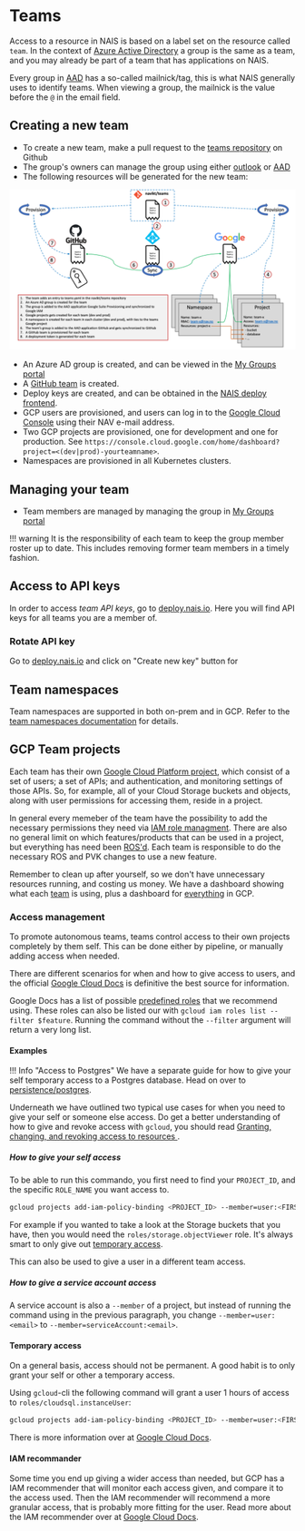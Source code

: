 # Teams

Access to a resource in NAIS is based on a label set on the resource called `team`.
In the context of [Azure Active Directory](https://aad.portal.azure.com/#blade/Microsoft_AAD_IAM/GroupsManagementMenuBlade/AllGroups) a group is the same as a team, and you may already be part of a team that has applications on NAIS.

Every group in [AAD](https://aad.portal.azure.com/#blade/Microsoft_AAD_IAM/GroupsManagementMenuBlade/AllGroups) has a so-called mailnick/tag, this is what NAIS generally uses to identify teams.
When viewing a group, the mailnick is the value before the `@` in the email field.

## Creating a new team

* To create a new team, make a pull request to the [teams repository](https://github.com/navikt/teams) on Github
* The group's owners can manage the group using either [outlook](https://outlook.office365.com/owa) or [AAD](https://aad.portal.azure.com/#blade/Microsoft_AAD_IAM/GroupsManagementMenuBlade/AllGroups)
* The following resources will be generated for the new team:

![nais-teams](../assets/nais-teams.png)

* An Azure AD group is created, and can be viewed in the [My Groups portal](https://account.activedirectory.windowsazure.com/r#/groups)
* A [GitHub team](https://github.com/orgs/navikt/teams) is created.
* Deploy keys are created, and can be obtained in the [NAIS deploy frontend](https://deploy.nais.io/).
* GCP users are provisioned, and users can log in to the [Google Cloud Console](https://console.cloud.google.com/) using their NAV e-mail address.
* Two GCP projects are provisioned, one for development and one for production. See `https://console.cloud.google.com/home/dashboard?project=<(dev|prod)-yourteamname>`.
* Namespaces are provisioned in all Kubernetes clusters.

## Managing your team

* Team members are managed by managing the group in [My Groups portal](https://account.activedirectory.windowsazure.com/r#/groups)

!!! warning
    It is the responsibility of each team to keep the group member roster up to date. This includes removing former team members in a timely fashion.


## Access to API keys

In order to access _team API keys_, go to [deploy.nais.io](https://deploy.nais.io/). Here you will find API keys for all teams you are a member of.

### Rotate API key

Go to [deploy.nais.io](https://deploy.nais.io/) and click on "Create new key" button for

## Team namespaces

Team namespaces are supported in both on-prem and in GCP. Refer to the [team namespaces documentation](../clusters/team-namespaces.md) for details.

## GCP Team projects

Each team has their own [Google Cloud Platform project](https://cloud.google.com/storage/docs/projects), which consist of a set of users; a set of APIs; and authentication, and monitoring settings of those APIs.
So, for example, all of your Cloud Storage buckets and objects, along with user permissions for accessing them, reside in a project.

In general every memeber of the team have the possibility to add the necessary permissions they need via [IAM role managment](https://console.cloud.google.com/iam-admin/iam).
There are also no general limit on which features/products that can be used in a project, but everything has need been [ROS'd](https://doc.nais.io/legal/nais-ros/).
Each team is responsible to do the necessary ROS and PVK changes to use a new feature.

Remember to clean up after yourself, so we don't have unnecessary resources running, and costing us money.
We have a dashboard showing what each [team](https://datastudio.google.com/u/1/reporting/417b0a1d-b307-4a6d-a699-77a6ab239661/page/mJdmB) is using, plus a dashboard for [everything](https://datastudio.google.com/reporting/fda5f821-caef-4056-9356-9aa4f7082699/page/mJdmB) in GCP.

### Access management

To promote autonomous teams, teams control access to their own projects completely by them self.
This can be done either by pipeline, or manually adding access when needed.

There are different scenarios for when and how to give access to users, and the official [Google Cloud Docs](https://cloud.google.com/iam/docs/granting-changing-revoking-access) is definitive the best source for information.

Google Docs has a list of possible [predefined roles](https://cloud.google.com/iam/docs/understanding-roles#predefined_roles) that we recommend using.
These roles can also be listed our with `gcloud iam roles list --filter $feature`.
Running the command without the `--filter` argument will return a very long list.

#### Examples

!!! Info "Access to Postgres"
    We have a separate guide for how to give your self temporary access to a Postgres database. Head on over to [persistence/postgres](../persistence/postgres/#granting-temporary-personal-access).

Underneath we have outlined two typical use cases for when you need to give your self or someone else access.
Do get a better understanding of how to give and revoke access with `gcloud`, you should read [Granting, changing, and revoking access to resources
](https://cloud.google.com/iam/docs/granting-changing-revoking-access).

##### How to give your self access

To be able to run this commando, you first need to find your `PROJECT_ID`, and the specific `ROLE_NAME` you want access to.
```bash
gcloud projects add-iam-policy-binding <PROJECT_ID> --member=user:<FIRSTNAME>.<LASTNAME>@nav.no --role=<ROLE_NAME> --condition="expression=request.time < timestamp('$(date -v '+1H' -u +'%Y-%m-%dT%H:%M:%SZ')'),title=temp_access"
```

For example if you wanted to take a look at the Storage buckets that you have, then you would need the `roles/storage.objectViewer` role.
It's always smart to only give out [temporary access](#temporary-access).

This can also be used to give a user in a different team access.

##### How to give a service account access

A service account is also a `--member` of a project, but instead of running the command using in the previous paragraph, you change `--member=user:<email>` to `--member=serviceAccount:<email>`.

#### Temporary access

On a general basis, access should not be permanent.
A good habit is to only grant your self or other a temporary access.

Using `gcloud`-cli the following command will grant a user 1 hours of access to `roles/cloudsql.instanceUser`:
```bash
gcloud projects add-iam-policy-binding <PROJECT_ID> --member=user:<FIRSTNAME>.<LASTNAME>@nav.no --role=roles/cloudsql.instanceUser --condition="expression=request.time < timestamp('$(date -v '+1H' -u +'%Y-%m-%dT%H:%M:%SZ')'),title=temp_access"
```

There is more information over at [Google Cloud Docs](https://cloud.google.com/iam/docs/configuring-temporary-access).

#### IAM recommander

Some time you end up giving a wider access than needed, but GCP has a IAM recommender that will monitor each access given, and compare it to the access used.
Then the IAM recommender will recommend a more granular access, that is probably more fitting for the user.
Read more about the IAM recommender over at [Google Cloud Docs](https://cloud.google.com/iam/docs/recommender-overview).
